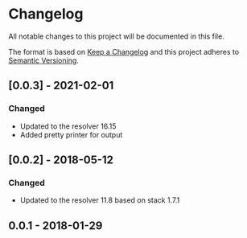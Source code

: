 # Changelog
All notable changes to this project will be documented in this file.

The format is based on [Keep a Changelog](http://keepachangelog.com/en/1.0.0/)
and this project adheres to [Semantic Versioning](http://semver.org/spec/v2.0.0.html).


## [0.0.3] - 2021-02-01
### Changed
- Updated to the resolver 16.15
- Added pretty printer for output

## [0.0.2] - 2018-05-12
### Changed
- Updated to the resolver 11.8 based on stack 1.7.1

## 0.0.1 - 2018-01-29
